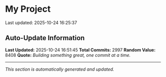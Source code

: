 # My Project


Last updated: 2025-10-24 16:25:37




























































































































































































































































































































































































































































































































































































































































































































































































































































































































































































































































































































































































































































































































































































































































































































































































































































































































































































































































































































































































































































































































































































































































































































































































































































































































































































































































































































































































































































































































































































































































































































































































































































































































































































































































































































## Auto-Update Information

**Last Updated:** 2025-10-24 16:51:45
**Total Commits:** 2997
**Random Value:** 8408
**Quote:** _Building something great, one commit at a time._

---
_This section is automatically generated and updated._